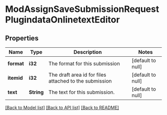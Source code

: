 # ModAssignSaveSubmissionRequestPlugindataOnlinetextEditor

## Properties

Name | Type | Description | Notes
------------ | ------------- | ------------- | -------------
**format** | **i32** | The format for this submission | [default to null]
**itemid** | **i32** | The draft area id for files attached to the submission | [default to null]
**text** | **String** | The text for this submission. | [default to null]

[[Back to Model list]](../README.md#documentation-for-models) [[Back to API list]](../README.md#documentation-for-api-endpoints) [[Back to README]](../README.md)



